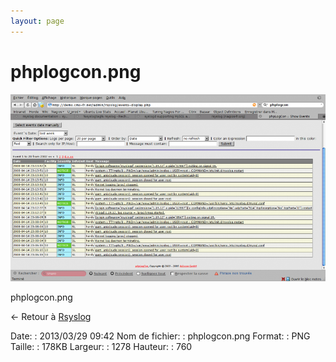 ```yaml
---
layout: page
---
```


phplogcon.png
=============

[![phplogcon.png](../assets/media/phplogcon.png@cache=&w=899&h=535 "phplogcon.png")](../assets/media/phplogcon.png@cache= "Afficher le fichier original")

phplogcon.png

← Retour à
[Rsyslog](../nagios/integration/rsyslog.html "nagios:integration:rsyslog")

Date:
:   2013/03/29 09:42
Nom de fichier:
:   phplogcon.png
Format:
:   PNG
Taille:
:   178KB
Largeur:
:   1278
Hauteur:
:   760


